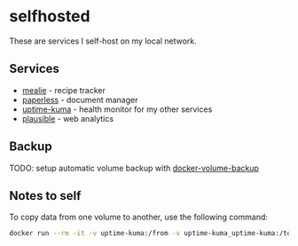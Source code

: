 # selfhosted

These are services I self-host on my local network.

## Services

* [mealie](https://mealie.io) - recipe tracker
* [paperless](https://docs.paperless-ngx.com) - document manager
* [uptime-kuma](https://github.com/louislam/uptime-kuma) - health monitor for my other services
* [plausible](https://plausible.io) - web analytics

## Backup

TODO: setup automatic volume backup with [docker-volume-backup](https://github.com/offen/docker-volume-backup#recurring-backups-in-a-compose-setup)

## Notes to self

To copy data from one volume to another, use the following command:

```bash
docker run --rm -it -v uptime-kuma:/from -v uptime-kuma_uptime-kuma:/to alpine ash -c "cd /from ; cp -av . /to"
```
